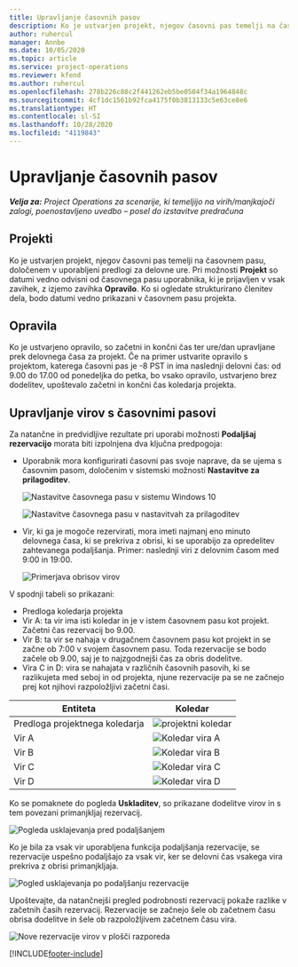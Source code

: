 ```yaml
---
title: Upravljanje časovnih pasov
description: Ko je ustvarjen projekt, njegov časovni pas temelji na časovnem pasu, določenem v uporabljeni predlogi za delovne ure.
author: ruhercul
manager: Annbe
ms.date: 10/05/2020
ms.topic: article
ms.service: project-operations
ms.reviewer: kfend
ms.author: ruhercul
ms.openlocfilehash: 278b226c88c2f441262eb5be0504f34a1964848c
ms.sourcegitcommit: 4cf1dc1561b92fca4175f0b3813133c5e63ce8e6
ms.translationtype: HT
ms.contentlocale: sl-SI
ms.lasthandoff: 10/28/2020
ms.locfileid: "4119843"
---
```

# <a name="manage-time-zones"></a>Upravljanje časovnih pasov

_**Velja za:** Project Operations za scenarije, ki temeljijo na virih/manjkajoči zalogi, poenostavljeno uvedbo – posel do izstavitve predračuna_


## <a name="projects"></a>Projekti

Ko je ustvarjen projekt, njegov časovni pas temelji na časovnem pasu, določenem v uporabljeni predlogi za delovne ure. Pri možnosti **Projekt** so datumi vedno odvisni od časovnega pasu uporabnika, ki je prijavljen v vsak zavihek, z izjemo zavihka **Opravilo**. Ko si ogledate strukturirano členitev dela, bodo datumi vedno prikazani v časovnem pasu projekta.

## <a name="tasks"></a>Opravila

Ko je ustvarjeno opravilo, so začetni in končni čas ter ure/dan upravljane prek delovnega časa za projekt. Če na primer ustvarite opravilo s projektom, katerega časovni pas je -8 PST in ima naslednji delovni čas: od 9.00 do 17.00 od ponedeljka do petka, bo vsako opravilo, ustvarjeno brez dodelitev, upoštevalo začetni in končni čas koledarja projekta.

## <a name="manage-resources-with-time-zones"></a>Upravljanje virov s časovnimi pasovi

Za natančne in predvidljive rezultate pri uporabi možnosti **Podaljšaj rezervacijo** morata biti izpolnjena dva ključna predpogoja:  

- Uporabnik mora konfigurirati časovni pas svoje naprave, da se ujema s časovnim pasom, določenim v sistemski možnosti **Nastavitve za prilagoditev**.
 
  ![Nastavitve časovnega pasu v sistemu Windows 10](media/reconcile-assignments-03.png)

  ![Nastavitve časovnega pasu v nastavitvah za prilagoditev](media/reconcile-assignments-04.png)
 
- Vir, ki ga je mogoče rezervirati, mora imeti najmanj eno minuto delovnega časa, ki se prekriva z obrisi, ki se uporabijo za opredelitev zahtevanega podaljšanja. Primer: naslednji viri z delovnim časom med 9:00 in 19:00. 

  ![Primerjava obrisov virov](media/reconcile-assignments-05.png)

V spodnji tabeli so prikazani:

- Predloga koledarja projekta
- Vir A: ta vir ima isti koledar in je v istem časovnem pasu kot projekt. Začetni čas rezervacij bo 9.00.
- Vir B: ta vir se nahaja v drugačnem časovnem pasu kot projekt in se začne ob 7:00 v svojem časovnem pasu. Toda rezervacije se bodo začele ob 9.00, saj je to najzgodnejši čas za obris dodelitve.
- Vira C in D: vira se nahajata v različnih časovnih pasovih, ki se razlikujeta med seboj in od projekta, njune rezervacije pa se ne začnejo prej kot njihovi razpoložljivi začetni časi.

|Entiteta  |Koledar  |
|-|-|
|Predloga projektnega koledarja   | ![projektni koledar](media/reconcile-assignments-06.png) |
|Vir A  | ![Koledar vira A](media/reconcile-assignments-06.png) |
|Vir B  |  ![Koledar vira B](media/reconcile-assignments-07.png) |
|Vir C  |  ![Koledar vira C](media/reconcile-assignments-08.png) |
|Vir D  | ![Koledar vira D](media/reconcile-assignments-09.png)  |
 
Ko se pomaknete do pogleda **Uskladitev**, so prikazane dodelitve virov in s tem povezani primanjkljaj rezervacij.

![Pogleda usklajevanja pred podaljšanjem](media/reconcile-assignments-10.png)

Ko je bila za vsak vir uporabljena funkcija podaljšanja rezervacije, se rezervacije uspešno podaljšajo za vsak vir, ker se delovni čas vsakega vira prekriva z obrisi primanjkljaja.

![Pogled usklajevanja po podaljšanju rezervacije](media/reconcile-assignments-11.png) 

Upoštevajte, da natančnejši pregled podrobnosti rezervacij pokaže razlike v začetnih časih rezervacij. Rezervacije se začnejo šele ob začetnem času obrisa dodelitve in šele ob razpoložljivem začetnem času vira.

![Nove rezervacije virov v plošči razporeda](media/reconcile-assignments-12.png)


[!INCLUDE[footer-include](../includes/footer-banner.md)]